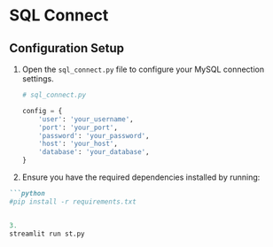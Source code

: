 # SQL Connect

## Configuration Setup

1. Open the `sql_connect.py` file to configure your MySQL connection settings.

   ```python
   # sql_connect.py

   config = {
       'user': 'your_username',
       'port': 'your_port',
       'password': 'your_password',
       'host': 'your_host',
       'database': 'your_database',
   }
2. Ensure you have the required dependencies installed by running:
```markdown
```python
#pip install -r requirements.txt


3. 
streamlit run st.py
